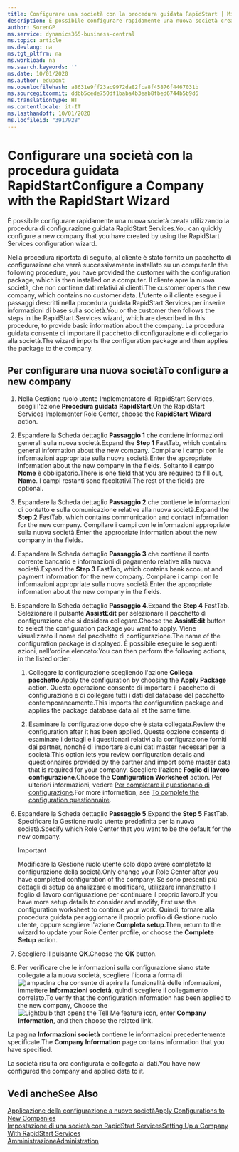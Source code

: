 ```yaml
---
title: Configurare una società con la procedura guidata RapidStart | Microsoft Docs
description: È possibile configurare rapidamente una nuova società creata utilizzando la procedura di configurazione guidata RapidStart Services.
author: SorenGP
ms.service: dynamics365-business-central
ms.topic: article
ms.devlang: na
ms.tgt_pltfrm: na
ms.workload: na
ms.search.keywords: ''
ms.date: 10/01/2020
ms.author: edupont
ms.openlocfilehash: a8631e9ff23ac9972da82fca8f45876f4467031b
ms.sourcegitcommit: ddbb5cede750df1baba4b3eab8fbed6744b5b9d6
ms.translationtype: HT
ms.contentlocale: it-IT
ms.lasthandoff: 10/01/2020
ms.locfileid: "3917928"
---
```

# <a name="configure-a-company-with-the-rapidstart-wizard"></a><span data-ttu-id="439ca-103">Configurare una società con la procedura guidata RapidStart</span><span class="sxs-lookup"><span data-stu-id="439ca-103">Configure a Company with the RapidStart Wizard</span></span>
<span data-ttu-id="439ca-104">È possibile configurare rapidamente una nuova società creata utilizzando la procedura di configurazione guidata RapidStart Services.</span><span class="sxs-lookup"><span data-stu-id="439ca-104">You can quickly configure a new company that you have created by using the RapidStart Services configuration wizard.</span></span>

<span data-ttu-id="439ca-105">Nella procedura riportata di seguito, al cliente è stato fornito un pacchetto di configurazione che verrà successivamente installato su un computer.</span><span class="sxs-lookup"><span data-stu-id="439ca-105">In the following procedure, you have provided the customer with the configuration package, which is then installed on a computer.</span></span> <span data-ttu-id="439ca-106">Il cliente apre la nuova società, che non contiene dati relativi ai clienti.</span><span class="sxs-lookup"><span data-stu-id="439ca-106">The customer opens the new company, which contains no customer data.</span></span> <span data-ttu-id="439ca-107">L'utente o il cliente esegue i passaggi descritti nella procedura guidata RapidStart Services per inserire informazioni di base sulla società.</span><span class="sxs-lookup"><span data-stu-id="439ca-107">You or the customer then follows the steps in the RapidStart Services wizard, which are described in this procedure, to provide basic information about the company.</span></span> <span data-ttu-id="439ca-108">La procedura guidata consente di importare il pacchetto di configurazione e di collegarlo alla società.</span><span class="sxs-lookup"><span data-stu-id="439ca-108">The wizard imports the configuration package and then applies the package to the company.</span></span>  

## <a name="to-configure-a-new-company"></a><span data-ttu-id="439ca-109">Per configurare una nuova società</span><span class="sxs-lookup"><span data-stu-id="439ca-109">To configure a new company</span></span>  
1. <span data-ttu-id="439ca-110">Nella Gestione ruolo utente Implementatore di RapidStart Services, scegli l'azione **Procedura guidata RapidStart**.</span><span class="sxs-lookup"><span data-stu-id="439ca-110">On the RapidStart Services Implementer Role Center, choose the **RapidStart Wizard** action.</span></span>  
2. <span data-ttu-id="439ca-111">Espandere la Scheda dettaglio **Passaggio 1** che contiene informazioni generali sulla nuova società.</span><span class="sxs-lookup"><span data-stu-id="439ca-111">Expand the **Step 1** FastTab, which contains general information about the new company.</span></span> <span data-ttu-id="439ca-112">Compilare i campi con le informazioni appropriate sulla nuova società.</span><span class="sxs-lookup"><span data-stu-id="439ca-112">Enter the appropriate information about the new company in the fields.</span></span> <span data-ttu-id="439ca-113">Soltanto il campo **Nome** è obbligatorio.</span><span class="sxs-lookup"><span data-stu-id="439ca-113">There is one field that you are required to fill out, **Name**.</span></span> <span data-ttu-id="439ca-114">I campi restanti sono facoltativi.</span><span class="sxs-lookup"><span data-stu-id="439ca-114">The rest of the fields are optional.</span></span>  
3. <span data-ttu-id="439ca-115">Espandere la Scheda dettaglio **Passaggio 2** che contiene le informazioni di contatto e sulla comunicazione relative alla nuova società.</span><span class="sxs-lookup"><span data-stu-id="439ca-115">Expand the **Step 2** FastTab, which contains communication and contact information for the new company.</span></span> <span data-ttu-id="439ca-116">Compilare i campi con le informazioni appropriate sulla nuova società.</span><span class="sxs-lookup"><span data-stu-id="439ca-116">Enter the appropriate information about the new company in the fields.</span></span>
4. <span data-ttu-id="439ca-117">Espandere la Scheda dettaglio **Passaggio 3** che contiene il conto corrente bancario e informazioni di pagamento relative alla nuova società.</span><span class="sxs-lookup"><span data-stu-id="439ca-117">Expand the **Step 3** FastTab, which contains bank account and payment information for the new company.</span></span> <span data-ttu-id="439ca-118">Compilare i campi con le informazioni appropriate sulla nuova società.</span><span class="sxs-lookup"><span data-stu-id="439ca-118">Enter the appropriate information about the new company in the fields.</span></span>  
5. <span data-ttu-id="439ca-119">Espandere la Scheda dettaglio **Passaggio 4**.</span><span class="sxs-lookup"><span data-stu-id="439ca-119">Expand the **Step 4** FastTab.</span></span> <span data-ttu-id="439ca-120">Selezionare il pulsante **AssistEdit** per selezionare il pacchetto di configurazione che si desidera collegare.</span><span class="sxs-lookup"><span data-stu-id="439ca-120">Choose the **AssistEdit** button to select the configuration package you want to apply.</span></span> <span data-ttu-id="439ca-121">Viene visualizzato il nome del pacchetto di configurazione.</span><span class="sxs-lookup"><span data-stu-id="439ca-121">The name of the configuration package is displayed.</span></span> <span data-ttu-id="439ca-122">È possibile eseguire le seguenti azioni, nell'ordine elencato:</span><span class="sxs-lookup"><span data-stu-id="439ca-122">You can then perform the following actions, in the listed order:</span></span>  

    1. <span data-ttu-id="439ca-123">Collegare la configurazione scegliendo l'azione **Collega pacchetto**.</span><span class="sxs-lookup"><span data-stu-id="439ca-123">Apply the configuration by choosing the **Apply Package** action.</span></span> <span data-ttu-id="439ca-124">Questa operazione consente di importare il pacchetto di configurazione e di collegare tutti i dati del database del pacchetto contemporaneamente.</span><span class="sxs-lookup"><span data-stu-id="439ca-124">This imports the configuration package and applies the package database data all at the same time.</span></span>  

    2. <span data-ttu-id="439ca-125">Esaminare la configurazione dopo che è stata collegata.</span><span class="sxs-lookup"><span data-stu-id="439ca-125">Review the configuration after it has been applied.</span></span> <span data-ttu-id="439ca-126">Questa opzione consente di esaminare i dettagli e i questionari relativi alla configurazione forniti dai partner, nonché di importare alcuni dati master necessari per la società.</span><span class="sxs-lookup"><span data-stu-id="439ca-126">This option lets you review configuration details and questionnaires provided by the partner and import some master data that is required for your company.</span></span> <span data-ttu-id="439ca-127">Scegliere l'azione **Foglio di lavoro configurazione**.</span><span class="sxs-lookup"><span data-stu-id="439ca-127">Choose the **Configuration Worksheet** action.</span></span> <span data-ttu-id="439ca-128">Per ulteriori informazioni, vedere [Per completare il questionario di configurazione](admin-gather-customer-setup-values.md#to-complete-the-configuration-questionnaire).</span><span class="sxs-lookup"><span data-stu-id="439ca-128">For more information, see [To complete the configuration questionnaire](admin-gather-customer-setup-values.md#to-complete-the-configuration-questionnaire).</span></span>  

6. <span data-ttu-id="439ca-129">Espandere la Scheda dettaglio **Passaggio 5**.</span><span class="sxs-lookup"><span data-stu-id="439ca-129">Expand the **Step 5** FastTab.</span></span> <span data-ttu-id="439ca-130">Specificare la Gestione ruolo utente predefinita per la nuova società.</span><span class="sxs-lookup"><span data-stu-id="439ca-130">Specify which Role Center that you want to be the default for the new company.</span></span>  

    > [!IMPORTANT]  
    >  <span data-ttu-id="439ca-131">Modificare la Gestione ruolo utente solo dopo avere completato la configurazione della società.</span><span class="sxs-lookup"><span data-stu-id="439ca-131">Only change your Role Center after you have completed configuration of the company.</span></span> <span data-ttu-id="439ca-132">Se sono presenti più dettagli di setup da analizzare e modificare, utilizzare innanzitutto il foglio di lavoro configurazione per continuare il proprio lavoro.</span><span class="sxs-lookup"><span data-stu-id="439ca-132">If you have more setup details to consider and modify, first use the configuration worksheet to continue your work.</span></span> <span data-ttu-id="439ca-133">Quindi, tornare alla procedura guidata per aggiornare il proprio profilo di Gestione ruolo utente, oppure scegliere l'azione **Completa setup**.</span><span class="sxs-lookup"><span data-stu-id="439ca-133">Then, return to the wizard to update your Role Center profile, or choose the **Complete Setup** action.</span></span>

7. <span data-ttu-id="439ca-134">Scegliere il pulsante **OK**.</span><span class="sxs-lookup"><span data-stu-id="439ca-134">Choose the **OK** button.</span></span>  
8. <span data-ttu-id="439ca-135">Per verificare che le informazioni sulla configurazione siano state collegate alla nuova società, scegliere l'icona a forma di ![lampadina che consente di aprire la funzionalità delle informazioni](media/ui-search/search_small.png "Informazioni sull'operazione che si desidera eseguire"), immettere **Informazioni società**, quindi scegliere il collegamento correlato.</span><span class="sxs-lookup"><span data-stu-id="439ca-135">To verify that the configuration information has been applied to the new company, Choose the ![Lightbulb that opens the Tell Me feature](media/ui-search/search_small.png "Tell me what you want to do") icon, enter **Company Information**, and then choose the related link.</span></span>

<span data-ttu-id="439ca-136">La pagina **Informazioni società** contiene le informazioni precedentemente specificate.</span><span class="sxs-lookup"><span data-stu-id="439ca-136">The **Company Information** page contains information that you have specified.</span></span>   

<span data-ttu-id="439ca-137">La società risulta ora configurata e collegata ai dati.</span><span class="sxs-lookup"><span data-stu-id="439ca-137">You have now configured the company and applied data to it.</span></span>  

## <a name="see-also"></a><span data-ttu-id="439ca-138">Vedi anche</span><span class="sxs-lookup"><span data-stu-id="439ca-138">See Also</span></span>  
[<span data-ttu-id="439ca-139">Applicazione della configurazione a nuove società</span><span class="sxs-lookup"><span data-stu-id="439ca-139">Apply Configurations to New Companies</span></span>](admin-apply-configuration-to-new-companies.md)  
[<span data-ttu-id="439ca-140">Impostazione di una società con RapidStart Services</span><span class="sxs-lookup"><span data-stu-id="439ca-140">Setting Up a Company With RapidStart Services</span></span>](admin-set-up-a-company-with-rapidstart.md)  
[<span data-ttu-id="439ca-141">Amministrazione</span><span class="sxs-lookup"><span data-stu-id="439ca-141">Administration</span></span>](admin-setup-and-administration.md)
